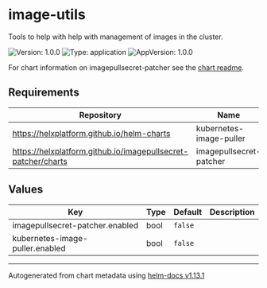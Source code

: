 # image-utils

Tools to help with help with management of images in the cluster.

![Version: 1.0.0](https://img.shields.io/badge/Version-1.0.0-informational?style=flat-square) ![Type: application](https://img.shields.io/badge/Type-application-informational?style=flat-square) ![AppVersion: 1.0.0](https://img.shields.io/badge/AppVersion-1.0.0-informational?style=flat-square)

For chart information on imagepullsecret-patcher see the [chart readme](https://github.com/helxplatform/imagepullsecret-patcher/tree/master/helm).

## Requirements

| Repository | Name | Version |
|------------|------|---------|
| https://helxplatform.github.io/helm-charts | kubernetes-image-puller | 1.0.0 |
| https://helxplatform.github.io/imagepullsecret-patcher/charts | imagepullsecret-patcher | 0.1.4 |

## Values

| Key | Type | Default | Description |
|-----|------|---------|-------------|
| imagepullsecret-patcher.enabled | bool | `false` |  |
| kubernetes-image-puller.enabled | bool | `false` |  |

----------------------------------------------
Autogenerated from chart metadata using [helm-docs v1.13.1](https://github.com/norwoodj/helm-docs/releases/v1.13.1)
